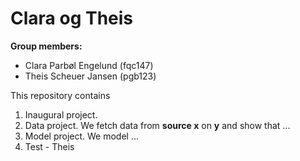 # Clara og Theis

**Group members:**
- Clara Parbøl Engelund (fqc147)
- Theis Scheuer Jansen (pgb123)

This repository contains  
1. Inaugural project. 
2. Data project. We fetch data from **source x** on **y** and show that ...
3. Model project. We model ...
4. Test - Theis